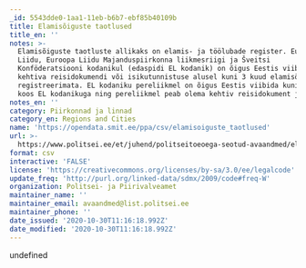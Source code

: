 ```yaml
---
_id: 5543dde0-1aa1-11eb-b6b7-ebf85b40109b
title: Elamisõiguste taotlused
title_en: ''
notes: >-
  Elamisõiguste taotluste allikaks on elamis- ja töölubade register. Euroopa
  Liidu, Euroopa Liidu Majanduspiirkonna liikmesriigi ja Šveitsi
  Konföderatsiooni kodanikul (edaspidi EL kodanik) on õigus Eestis viibida
  kehtiva reisidokumendi või isikutunnistuse alusel kuni 3 kuud elamisõigust
  registreerimata. EL kodaniku pereliikmel on õigus Eestis viibida kuni 3 kuud
  koos EL kodanikuga ning pereliikmel peab olema kehtiv reisidokument ja viisa.
notes_en: ''
category: Piirkonnad ja linnad
category_en: Regions and Cities
name: 'https://opendata.smit.ee/ppa/csv/elamisoiguste_taotlused'
url: >-
  https://www.politsei.ee/et/juhend/politseitoeoega-seotud-avaandmed/elamisoiguste-taotlused
format: csv
interactive: 'FALSE'
license: 'https://creativecommons.org/licenses/by-sa/3.0/ee/legalcode'
update_freq: 'http://purl.org/linked-data/sdmx/2009/code#freq-W'
organization: Politsei- ja Piirivalveamet
maintainer_name: ''
maintainer_email: avaandmed@list.politsei.ee
maintainer_phone: ''
date_issued: '2020-10-30T11:16:18.992Z'
date_modified: '2020-10-30T11:16:18.992Z'
---
```

undefined
